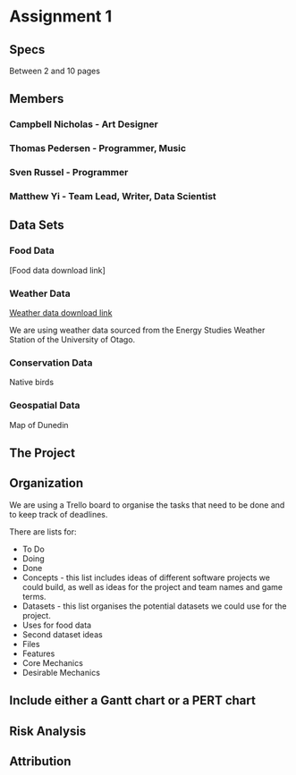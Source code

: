 # Assignment 1

## Specs
Between 2 and 10 pages

## Members
### Campbell Nicholas - Art Designer
### Thomas Pedersen - Programmer, Music
### Sven Russel - Programmer
### Matthew Yi - Team Lead, Writer, Data Scientist


## Data Sets
### Food Data
[Food data download link]
### Weather Data
[Weather data download link](https://www.physics.otago.ac.nz/eman/weather_station/archive.php)

We are using weather data sourced from the Energy Studies Weather Station of the University of Otago. 
### Conservation Data
Native birds
### Geospatial Data
Map of Dunedin
## The Project

## Organization
We are using a Trello board to organise the tasks that need to be done and to keep track of deadlines.

There are lists for:
 - To Do
 - Doing
 - Done
 - Concepts - this list includes ideas of different software projects we could build, as well as ideas for the project and team names and game terms.
 - Datasets - this list organises the potential datasets we could use for the project.
 - Uses for food data
 - Second dataset ideas
 - Files
 - Features
 - Core Mechanics
 - Desirable Mechanics
 
## Include either a Gantt chart or a PERT chart

## Risk Analysis

## Attribution